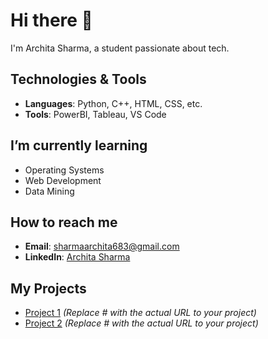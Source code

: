 # Hi there 👋

I'm Archita Sharma, a student passionate about tech.

## Technologies & Tools
- **Languages**: Python, C++, HTML, CSS, etc.
- **Tools**: PowerBI, Tableau, VS Code

## I’m currently learning
- Operating Systems
- Web Development
- Data Mining

## How to reach me
- **Email**: [sharmaarchita683@gmail.com](mailto:sharmaarchita683@gmail.com)
- **LinkedIn**: [Archita Sharma](https://www.linkedin.com/in/architasharma3011)

##  My Projects
- [Project 1](#) *(Replace # with the actual URL to your project)*
- [Project 2](#) *(Replace # with the actual URL to your project)*

